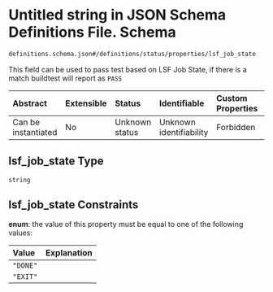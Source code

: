 # Untitled string in JSON Schema Definitions File.  Schema

```txt
definitions.schema.json#/definitions/status/properties/lsf_job_state
```

This field can be used to pass test based on LSF Job State, if there is a match buildtest will report as `PASS`

| Abstract            | Extensible | Status         | Identifiable            | Custom Properties | Additional Properties | Access Restrictions | Defined In                                                                         |
| :------------------ | :--------- | :------------- | :---------------------- | :---------------- | :-------------------- | :------------------ | :--------------------------------------------------------------------------------- |
| Can be instantiated | No         | Unknown status | Unknown identifiability | Forbidden         | Allowed               | none                | [definitions.schema.json\*](../out/definitions.schema.json "open original schema") |

## lsf\_job\_state Type

`string`

## lsf\_job\_state Constraints

**enum**: the value of this property must be equal to one of the following values:

| Value    | Explanation |
| :------- | :---------- |
| `"DONE"` |             |
| `"EXIT"` |             |
